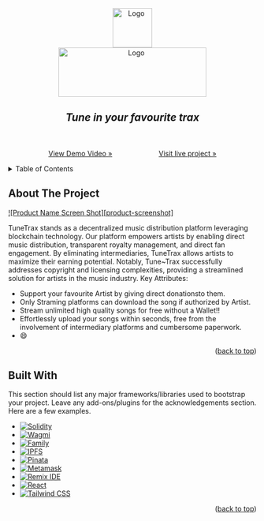 <div align="center">
    <img src="https://res.cloudinary.com/dow2w1ps0/image/upload/v1709141770/Logo_of_music_website_kbor0i.png" alt="Logo" width="80" height="80">
</div>
<div align="center">
     <img src="https://res.cloudinary.com/dow2w1ps0/image/upload/v1709141611/new-website-name_ibtthi.png" alt="Logo" width="300" height="100">
  </a>

  <p align="center">
    <h2><i>Tune in your favourite trax</i></h2>
    <br />
    <br />
    <a href="https://github.com/othneildrew/Best-README-Template">View Demo Video »</a>&nbsp;&nbsp;&nbsp;&nbsp;&nbsp;&nbsp;&nbsp;&nbsp;&nbsp;&nbsp;&nbsp;&nbsp;&nbsp;&nbsp;&nbsp;&nbsp;&nbsp;&nbsp;&nbsp;&nbsp;&nbsp;&nbsp;&nbsp;
    <a href="https://github.com/othneildrew/Best-README-Template">Visit live project »</a>
    
  </p>
</div>



<!-- TABLE OF CONTENTS -->
<details>
  <summary>Table of Contents</summary>
  <ol>
    <li>
      <a href="#about-the-project">About The Project</a>
    </li>
     <li>
         <a href="#built-with">Built With</a>
     </li> 
  </ol>
</details>



<!-- ABOUT THE PROJECT -->
## About The Project

[![Product Name Screen Shot][product-screenshot]](https://example.com)

TuneTrax stands as a decentralized music distribution platform leveraging blockchain technology. Our platform empowers artists by enabling direct music distribution, transparent royalty management, and direct fan engagement. By eliminating intermediaries, TuneTrax allows artists to maximize their earning potential. Notably, Tune~Trax successfully addresses copyright and licensing complexities, providing a streamlined solution for artists in the music industry.
Key Attributes:
* Support your favourite Artist by giving direct donationsto them.
* Only Straming platforms can download the song if authorized by Artist.
* Stream unlimited high quality songs for free without a Wallet!!
* Effortlessly upload your songs within seconds, free from the involvement of intermediary platforms and cumbersome paperwork.
*  :smile:

<p align="right">(<a href="#readme-top">back to top</a>)</p>



## Built With

This section should list any major frameworks/libraries used to bootstrap your project. Leave any add-ons/plugins for the acknowledgements section. Here are a few examples.

* [![Solidity][React.js]][Solidity-url]
* [![Wagmi][React.js]][Wagmi-url]
* [![Family][React.js]][Family-url]
* [![IPFS][IPFS]][ipfs-url]
* [![Pinata][React.js]][pinata-url]
* [![Metamask][React.js]][Metamask-url]
* [![Remix IDE][React.js]][Remix-url]
* [![React][React.js]][React-url]
* [![Tailwind CSS][React.js]][Tailwind-url]
 






<p align="right">(<a href="#readme-top">back to top</a>)</p>



<!-- MARKDOWN LINKS & IMAGES -->
<!-- https://www.markdownguide.org/basic-syntax/#reference-style-links -->
[React-url]: https://reactjs.org/
[Solidity-url]: https://soliditylang.org/
[Wagmi-url]: https://wagmi.sh/
[Family-url]: https://family.co/
[Metamask-url]: https://metamask.io/
[Tailwind-url]: https://tailwindcss.com/
[Remix-url]: https://remix-project.org/
[ipfs-url]: https://ipfs.tech/
[pinata-url]: https://www.pinata.cloud/

[React.js]: https://img.shields.io/badge/React-20232A?style=for-the-badge&logo=react&logoColor=61DAFB
[Solidity]: https://img.shields.io/badge/React-20232A?style=for-the-badge&logo=react&logoColor=61DAFB
[IPFS]: https://www.fortune.my/wp-content/uploads/2021/09/ipfs.png
[React.js]: https://img.shields.io/badge/React-20232A?style=for-the-badge&logo=react&logoColor=61DAFB
[React.js]: https://img.shields.io/badge/React-20232A?style=for-the-badge&logo=react&logoColor=61DAFB
[React.js]: https://img.shields.io/badge/React-20232A?style=for-the-badge&logo=react&logoColor=61DAFB
[React.js]: https://img.shields.io/badge/React-20232A?style=for-the-badge&logo=react&logoColor=61DAFB
[React.js]: https://img.shields.io/badge/React-20232A?style=for-the-badge&logo=react&logoColor=61DAFB
[React.js]: https://img.shields.io/badge/React-20232A?style=for-the-badge&logo=react&logoColor=61DAFB
